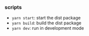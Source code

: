 ### scripts

- `yarn start`: start the dist package
- `yarn build`: build the dist package
- `yarn dev`: run in development mode
